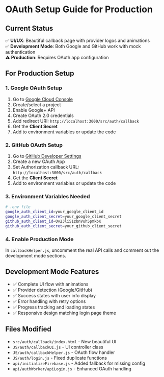 # OAuth Setup Guide for Production

## Current Status
✅ **UI/UX**: Beautiful callback page with provider logos and animations  
✅ **Development Mode**: Both Google and GitHub work with mock authentication  
⚠️ **Production**: Requires OAuth app configuration  

## For Production Setup

### 1. Google OAuth Setup
1. Go to [Google Cloud Console](https://console.cloud.google.com/)
2. Create/select a project
3. Enable Google+ API
4. Create OAuth 2.0 credentials
5. Add redirect URI: `http://localhost:3000/src/auth/callback`
6. Get the **Client Secret**
7. Add to environment variables or update the code

### 2. GitHub OAuth Setup
1. Go to [GitHub Developer Settings](https://github.com/settings/developers)
2. Create a new OAuth App
3. Set Authorization callback URL: `http://localhost:3000/src/auth/callback`
4. Get the **Client Secret**
5. Add to environment variables or update the code

### 3. Environment Variables Needed
```bash
# .env file
google_auth_client_id=your_google_client_id
google_auth_client_secret=your_google_client_secret
github_auth_client_id=Ov23li51zbnVuh5pmkbK
github_auth_client_secret=your_github_client_secret
```

### 4. Enable Production Mode
In `callbackHelper.js`, uncomment the real API calls and comment out the development mode sections.

## Development Mode Features
- ✅ Complete UI flow with animations
- ✅ Provider detection (Google/GitHub)
- ✅ Success states with user info display
- ✅ Error handling with retry options
- ✅ Progress tracking and loading states
- ✅ Responsive design matching login page theme

## Files Modified
- `src/auth/callback/index.html` - New beautiful UI
- `JS/auth/callbackUI.js` - UI controller class
- `JS/auth/callbackHelper.js` - OAuth flow handler
- `JS/auth/login.js` - Fixed duplicate functions
- `api/initializeFirebase.js` - Added fallback for missing config
- `api/authWorker/apiLogin.js` - Enhanced OAuth handling
